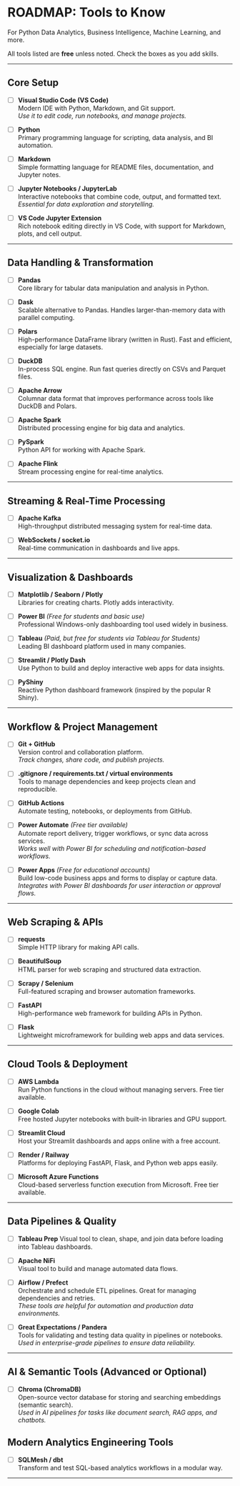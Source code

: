 # ROADMAP: Tools to Know

For Python Data Analytics, Business Intelligence, Machine Learning, and more.

All tools listed are **free** unless noted. Check the boxes as you add skills. 

---

## Core Setup

- [ ] **Visual Studio Code (VS Code)**  
  Modern IDE with Python, Markdown, and Git support.  
  _Use it to edit code, run notebooks, and manage projects._

- [ ] **Python**  
  Primary programming language for scripting, data analysis, and BI automation.

- [ ] **Markdown**  
  Simple formatting language for README files, documentation, and Jupyter notes.

- [ ] **Jupyter Notebooks / JupyterLab**  
  Interactive notebooks that combine code, output, and formatted text.  
  _Essential for data exploration and storytelling._

- [ ] **VS Code Jupyter Extension**  
  Rich notebook editing directly in VS Code, with support for Markdown, plots, and cell output.

---

## Data Handling & Transformation

- [ ] **Pandas**  
  Core library for tabular data manipulation and analysis in Python.

- [ ] **Dask**  
  Scalable alternative to Pandas. Handles larger-than-memory data with parallel computing.

- [ ] **Polars**  
  High-performance DataFrame library (written in Rust). Fast and efficient, especially for large datasets.

- [ ] **DuckDB**  
  In-process SQL engine. Run fast queries directly on CSVs and Parquet files.

- [ ] **Apache Arrow**  
  Columnar data format that improves performance across tools like DuckDB and Polars.

- [ ] **Apache Spark**  
  Distributed processing engine for big data and analytics.

- [ ] **PySpark**  
  Python API for working with Apache Spark.

- [ ] **Apache Flink**  
  Stream processing engine for real-time analytics.

---

## Streaming & Real-Time Processing

- [ ] **Apache Kafka**  
  High-throughput distributed messaging system for real-time data.

- [ ] **WebSockets / socket.io**  
  Real-time communication in dashboards and live apps.

---

## Visualization & Dashboards

- [ ] **Matplotlib / Seaborn / Plotly**  
  Libraries for creating charts. Plotly adds interactivity.

- [ ] **Power BI** *(Free for students and basic use)*  
  Professional Windows-only dashboarding tool used widely in business.

- [ ] **Tableau** *(Paid, but free for students via Tableau for Students)*  
  Leading BI dashboard platform used in many companies.

- [ ] **Streamlit / Plotly Dash**  
  Use Python to build and deploy interactive web apps for data insights.

- [ ] **PyShiny**  
  Reactive Python dashboard framework (inspired by the popular R Shiny).

---

## Workflow & Project Management

- [ ] **Git + GitHub**  
  Version control and collaboration platform.  
  _Track changes, share code, and publish projects._

- [ ] **.gitignore / requirements.txt / virtual environments**  
  Tools to manage dependencies and keep projects clean and reproducible.

- [ ] **GitHub Actions**  
  Automate testing, notebooks, or deployments from GitHub.

- [ ] **Power Automate** *(Free tier available)*  
  Automate report delivery, trigger workflows, or sync data across services.  
  _Works well with Power BI for scheduling and notification-based workflows._

- [ ] **Power Apps** *(Free for educational accounts)*  
  Build low-code business apps and forms to display or capture data.  
  _Integrates with Power BI dashboards for user interaction or approval flows._

---

## Web Scraping & APIs

- [ ] **requests**  
  Simple HTTP library for making API calls.

- [ ] **BeautifulSoup**  
  HTML parser for web scraping and structured data extraction.

- [ ] **Scrapy / Selenium**  
  Full-featured scraping and browser automation frameworks.

- [ ] **FastAPI**  
  High-performance web framework for building APIs in Python.

- [ ] **Flask**  
  Lightweight microframework for building web apps and data services.

---

## Cloud Tools & Deployment

- [ ] **AWS Lambda**  
  Run Python functions in the cloud without managing servers. Free tier available.

- [ ] **Google Colab**  
  Free hosted Jupyter notebooks with built-in libraries and GPU support.

- [ ] **Streamlit Cloud**  
  Host your Streamlit dashboards and apps online with a free account.

- [ ] **Render / Railway**  
  Platforms for deploying FastAPI, Flask, and Python web apps easily.

- [ ] **Microsoft Azure Functions**  
  Cloud-based serverless function execution from Microsoft. Free tier available.

---

## Data Pipelines & Quality

- [ ] **Tableau Prep**
  Visual tool to clean, shape, and join data before loading into Tableau dashboards.

- [ ] **Apache NiFi**  
  Visual tool to build and manage automated data flows.

- [ ] **Airflow / Prefect**  
  Orchestrate and schedule ETL pipelines. Great for managing dependencies and retries.  
  _These tools are helpful for automation and production data environments._

- [ ] **Great Expectations / Pandera**  
  Tools for validating and testing data quality in pipelines or notebooks.  
  _Used in enterprise-grade pipelines to ensure data reliability._

---

## AI & Semantic Tools (Advanced or Optional)

- [ ] **Chroma (ChromaDB)**  
  Open-source vector database for storing and searching embeddings (semantic search).  
  _Used in AI pipelines for tasks like document search, RAG apps, and chatbots._


## Modern Analytics Engineering Tools

- [ ] **SQLMesh / dbt**  
  Transform and test SQL-based analytics workflows in a modular way.

---
